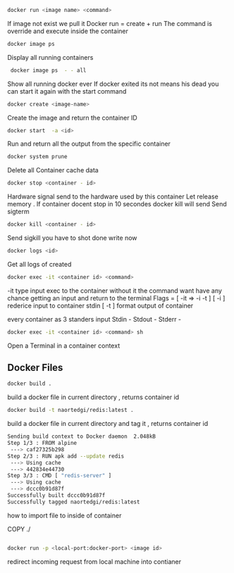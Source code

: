 ```sh
docker run <image name> <command>
```
If image not exist we pull it 
Docker run  = create + run 
The command is override and execute inside the container

```sh
docker image ps 
```

Display all running containers 

```sh
 docker image ps  - - all
```
Show all running docker ever 
If docker exited its not means his dead you can start it again with the start command

```sh
docker create <image-name> 
```
Create the image and return the container ID 

```sh
docker start  -a <id>
```
Run and return all the output from the specific container 

```sh
docker system prune 
```
Delete all Container cache data 

```sh
docker stop <container - id>
```
Hardware signal send to the hardware used by this container
Let release memory .
If container docent stop in 10 secondes docker kill will send 
Send sigterm

```sh
docker kill <container - id>
```
Send sigkill you have to shot done write now

```sh
docker logs <id>
```
Get all logs of created <container id>

```sh
docker exec -it <container id> <command>
```
-it type input exec to the container without it the command want have any chance getting an input and return to the terminal
Flags = [ -it => -i -t ] 
[ -i ] rederice input to container stdin 
[ -t ] format output of container

every container as 3 standers input
Stdin - 
Stdout - 
Stderr -

```sh
docker exec -it <container id> <command> sh
```
Open a Terminal in a container context 


## Docker Files

```sh
docker build .
```
build a docker file in current directory  , returns container id 

```sh
docker build -t naortedgi/redis:latest .
```
build a docker file in current directory and tag it  , returns container id 

```sh
Sending build context to Docker daemon  2.048kB
Step 1/3 : FROM alpine
 ---> caf27325b298
Step 2/3 : RUN apk add --update redis
 ---> Using cache
 ---> 442834e44730
Step 3/3 : CMD [ "redis-server" ]
 ---> Using cache
 ---> dccc0b91d87f
Successfully built dccc0b91d87f
Successfully tagged naortedgi/redis:latest
```

how to import file to inside of container

COPY ./

```sh

docker run -p <local-port:docker-port> <image id>
```

redirect incoming request from local machine into contianer